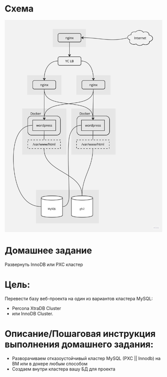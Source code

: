 # Схема

![](arch.jpg)

# Домашнее задание

Развернуть InnoDB или PXC кластер

# Цель:

Перевести базу веб-проекта на один из вариантов кластера MySQL:
- Percona XtraDB Cluster
- или InnoDB Cluster.

# Описание/Пошаговая инструкция выполнения домашнего задания:

- Разворачиваем отказоустойчивый кластер MySQL (PXC || Innodb) на ВМ или в докере любым способом
- Создаем внутри кластера вашу БД для проекта
